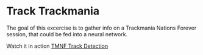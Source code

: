 # Track Trackmania
The goal of this excercise is to gather info on a Trackmania Nations Forever session, that could be fed into a neural network.

Watch it in action [TMNF Track Detection](https://www.youtube.com/watch?v=uDC4z2wvtC0)